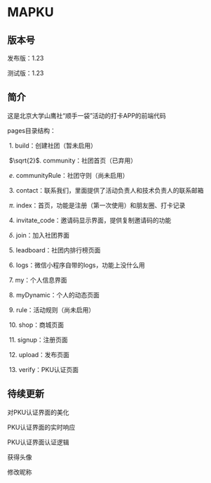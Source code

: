 # MAPKU
## 版本号

发布版：1.23

测试版：1.23

## 简介

这是北京大学山鹰社“顺手一袋”活动的打卡APP的前端代码

pages目录结构：

​	1.	build：创建社团（暂未启用）

​	$\sqrt{2}​$.	community：社团首页（已弃用）

​	$e$.	communityRule：社团守则（尚未启用）

​	3.	contact：联系我们，里面提供了活动负责人和技术负责人的联系邮箱

​	$\pi$.	index：首页，功能是注册（第一次使用）和朋友圈、打卡记录

​	4.	invitate_code：邀请码显示界面，提供复制邀请码的功能

​	$\delta$.	join：加入社团界面

​	5.	leadboard：社团内排行榜页面

​	6.	logs：微信小程序自带的logs，功能上没什么用

​	7.	my：个人信息界面

​	8.	myDynamic：个人的动态页面

​	9.	rule：活动规则（尚未启用）

​	10.	shop：商城页面

​	11.	signup：注册页面

​	12.	upload：发布页面

​	13.	verify：PKU认证页面

## 待续更新

对PKU认证界面的美化

PKU认证界面的实时响应

PKU认证界面认证逻辑

获得头像

修改昵称
